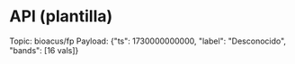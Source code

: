 # API (plantilla)
Topic: bioacus/fp
Payload: {"ts": 1730000000000, "label": "Desconocido", "bands": [16 vals]}